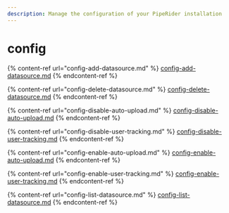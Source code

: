 ```yaml
---
description: Manage the configuration of your PipeRider installation
---
```


# config

{% content-ref url="config-add-datasource.md" %}
[config-add-datasource.md](config-add-datasource.md)
{% endcontent-ref %}

{% content-ref url="config-delete-datasource.md" %}
[config-delete-datasource.md](config-delete-datasource.md)
{% endcontent-ref %}

{% content-ref url="config-disable-auto-upload.md" %}
[config-disable-auto-upload.md](config-disable-auto-upload.md)
{% endcontent-ref %}

{% content-ref url="config-disable-user-tracking.md" %}
[config-disable-user-tracking.md](config-disable-user-tracking.md)
{% endcontent-ref %}

{% content-ref url="config-enable-auto-upload.md" %}
[config-enable-auto-upload.md](config-enable-auto-upload.md)
{% endcontent-ref %}

{% content-ref url="config-enable-user-tracking.md" %}
[config-enable-user-tracking.md](config-enable-user-tracking.md)
{% endcontent-ref %}

{% content-ref url="config-list-datasource.md" %}
[config-list-datasource.md](config-list-datasource.md)
{% endcontent-ref %}
